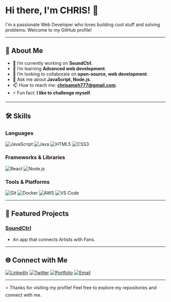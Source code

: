 # Hi there, I'm CHRIS! 👋

I'm a passionate Web Developer who loves building cool stuff and solving problems. Welcome to my GitHub profile!

---

## 🚀 About Me

- 🔭 I’m currently working on **SoundCtrl**.
- 🌱 I’m learning **Advanced web development**.
- 👯 I’m looking to collaborate on **open-source, web development**.
- 💬 Ask me about **JavaScript, Node.js**.
- 📫 How to reach me: **chrisameh777@gmail.com**.
- ⚡ Fun fact: **I like to challenge myself**.

---

## 🛠️ Skills

### Languages
![JavaScript](https://img.shields.io/badge/-JavaScript-F7DF1E?logo=javascript&logoColor=black)
![Java](https://img.shields.io/badge/-Java-007396?logo=java&logoColor=white)
![HTML5](https://img.shields.io/badge/-HTML5-E34F26?logo=html5&logoColor=white)
![CSS3](https://img.shields.io/badge/-CSS3-1572B6?logo=css3&logoColor=white)

### Frameworks & Libraries
![React](https://img.shields.io/badge/-React-61DAFB?logo=react&logoColor=black)
![Node.js](https://img.shields.io/badge/-Node.js-339933?logo=node.js&logoColor=white)

### Tools & Platforms
![Git](https://img.shields.io/badge/-Git-F05032?logo=git&logoColor=white)
![Docker](https://img.shields.io/badge/-Docker-2496ED?logo=docker&logoColor=white)
![AWS](https://img.shields.io/badge/-AWS-232F3E?logo=amazon-aws&logoColor=white)
![VS Code](https://img.shields.io/badge/-VS%20Code-007ACC?logo=visual-studio-code&logoColor=white)

---

## 📂 Featured Projects

### [SoundCtrl](https://github.com/CHRIS-GIT7/SoundCtrl)
- An app that connects Artists with Fans.

---


## 🌐 Connect with Me

[![LinkedIn](https://img.shields.io/badge/LinkedIn-0077B5?logo=linkedin&logoColor=white)](https://linkedin.com/in/yourprofile)
[![Twitter](https://img.shields.io/badge/Twitter-1DA1F2?logo=twitter&logoColor=white)](https://twitter.com/yourhandle)
[![Portfolio](https://img.shields.io/badge/Portfolio-FF5722?logo=google-chrome&logoColor=white)](https://yourportfolio.com)
[![Email](https://img.shields.io/badge/Email-D14836?logo=gmail&logoColor=white)](chrisameh777@gmail.com)


---

⭐️ Thanks for visiting my profile! Feel free to explore my repositories and connect with me.
